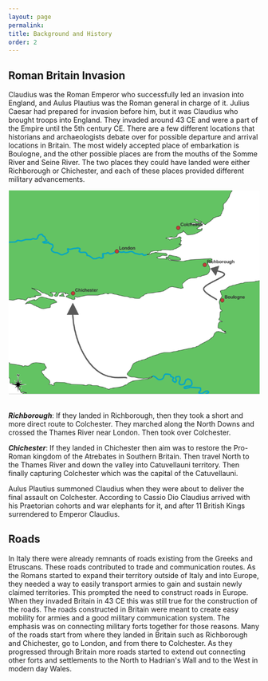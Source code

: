 ```yaml
---
layout: page
permalink:
title: Background and History
order: 2
---
```


## Roman Britain Invasion

Claudius was the Roman Emperor who successfully led an invasion into England, and Aulus Plautius was the Roman general in charge of it. Julius Caesar had prepared for invasion before him, but it was Claudius who brought troops into England. They invaded around 43 CE and were a part of the Empire until the 5th century CE.
There are a few different locations that historians and archaeologists debate over for possible departure and arrival locations in Britain. The most widely accepted place of embarkation is Boulogne, and the other possible places are from the mouths of the Somme River and Seine River. The two places they could have landed were either Richborough or Chichester, and each of these places provided different military advancements.

<center> <img width="600px" alt="photo" src="map/map-invasion2.PNG"> </center>

<br>

***Richborough***:
If they landed in Richborough, then they took a short and more direct route to Colchester. They marched along the North Downs and crossed the Thames River near London. Then took over Colchester.

***Chichester***:
If they landed in Chichester then aim was to restore the Pro-Roman kingdom of the Atrebates in Southern Britain. Then travel North to the Thames River and down the valley into Catuvellauni territory. Then finally capturing Colchester which was the capital of the Catuvellauni.

Aulus Plautius summoned Claudius when they were about to deliver the final assault on Colchester. According to Cassio Dio Claudius arrived with his Praetorian cohorts and war elephants for it, and after 11 British Kings surrendered to Emperor Claudius.

## Roads

In Italy there were already remnants of roads existing from the Greeks and Etruscans. These roads contributed to trade and communication routes. As the Romans started to expand their territory outside of Italy and into Europe, they needed a way to easily transport armies to gain and sustain newly claimed territories. This prompted the need to construct roads in Europe. When they invaded Britain in 43 CE this was still true for the construction of the roads. The roads constructed in Britain were meant to create easy mobility for armies and a good military communication system. The emphasis was on connecting military forts together for those reasons. Many of the roads start from where they landed in Britain such as Richborough and Chichester, go to London, and from there to Colchester. As they progressed through Britain more roads started to extend out connecting other forts and settlements to the North to Hadrian's Wall and to the West in modern day Wales.

<br>
